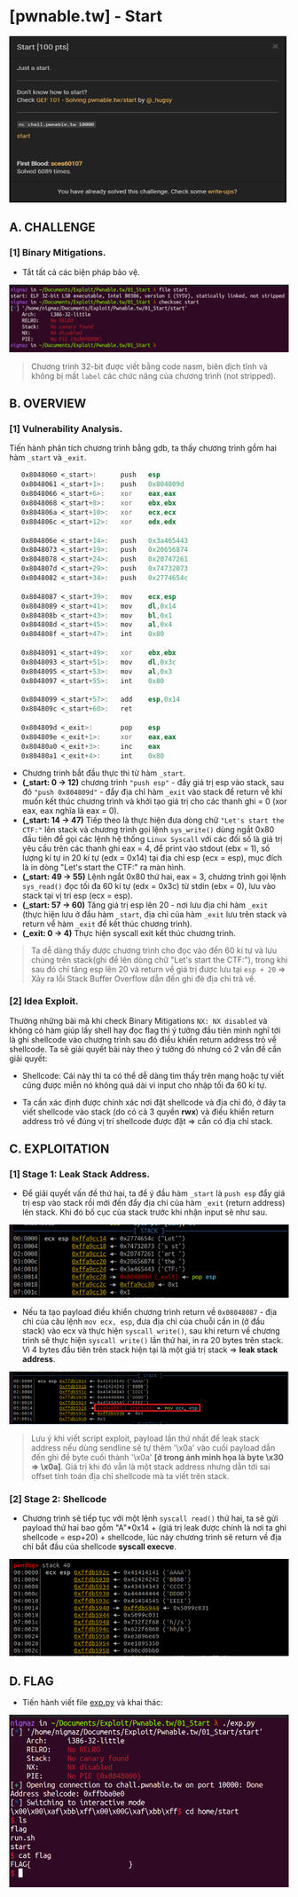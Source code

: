 # [pwnable.tw] - Start

<img src="./images/Start.png" alt="Start" width="500" height="300">

## A. CHALLENGE 

### [1] Binary Mitigations. 

- Tắt tất cả các biện pháp bảo vệ.

![checksec.png](./images/checksec.png)

>Chương trình 32-bit được viết bằng code nasm, biên dịch tĩnh và không bị mất `label` các chức năng của chương trình (not stripped).

## B. OVERVIEW

### [1] Vulnerability Analysis.

Tiến hành phân tích chương trình bằng gdb, ta thấy chương trình gồm hai hàm `_start` và `_exit`.

```asm
   0x8048060 <_start>:		push   esp
   0x8048061 <_start+1>:	push   0x804809d
   0x8048066 <_start+6>:	xor    eax,eax
   0x8048068 <_start+8>:	xor    ebx,ebx
   0x804806a <_start+10>:	xor    ecx,ecx
   0x804806c <_start+12>:	xor    edx,edx

   0x804806e <_start+14>:	push   0x3a465443
   0x8048073 <_start+19>:	push   0x20656874
   0x8048078 <_start+24>:	push   0x20747261
   0x804807d <_start+29>:	push   0x74732073
   0x8048082 <_start+34>:	push   0x2774654c

   0x8048087 <_start+39>:	mov    ecx,esp
   0x8048089 <_start+41>:	mov    dl,0x14
   0x804808b <_start+43>:	mov    bl,0x1
   0x804808d <_start+45>:	mov    al,0x4
   0x804808f <_start+47>:	int    0x80

   0x8048091 <_start+49>:	xor    ebx,ebx
   0x8048093 <_start+51>:	mov    dl,0x3c
   0x8048095 <_start+53>:	mov    al,0x3
   0x8048097 <_start+55>:	int    0x80

   0x8048099 <_start+57>:	add    esp,0x14
   0x804809c <_start+60>:	ret    

   0x804809d <_exit>:		pop    esp
   0x804809e <_exit+1>:		xor    eax,eax
   0x80480a0 <_exit+3>:		inc    eax
   0x80480a1 <_exit+4>:		int    0x80
```

- Chương trinh bắt đầu thực thi từ hàm `_start`.
- **(_start: 0 -> 12)** chương trình `"push esp"` - đẩy giá trị esp vào stack, sau đó `"push 0x804809d"` - đẩy địa chỉ hàm `_exit` vào stack để return về khi muốn kết thúc chương trình và khởi tạo giá trị cho các thanh ghi = 0 (xor eax, eax nghĩa là eax = 0).
- **(_start: 14 -> 47)** Tiếp theo là thực hiện đưa dòng chữ `"Let's start the CTF:"` lên stack và chương trình gọi lệnh `sys_write()` dùng ngắt 0x80 đầu tiên để gọi các lệnh hệ thống `Linux Syscall` với các đối số là giá trị yêu cầu trên các thanh ghi eax = 4, để print vào stdout (ebx = 1), số lượng kí tự in 20 kí tự (edx = 0x14) tại địa chỉ esp (ecx = esp), mục đích là in dòng "Let's start the CTF:" ra màn hình.
- **(_start: 49 -> 55)** Lệnh ngắt 0x80 thứ hai, eax = 3, chương trình gọi lệnh `sys_read()` đọc tối đa 60 kí tự (edx = 0x3c) từ stdin (ebx = 0), lưu vào stack tại vị trí esp (ecx = esp).
- **(_start: 57 -> 60)** Tăng giá trị esp lên 20 - nơi lưu địa chỉ hàm `_exit` (thực hiện lưu ở đầu hàm `_start`, địa chỉ của hàm `_exit` lưu trên stack và return vể hàm `_exit` để kết thúc chương trình).
- **(_exit: 0 -> 4)** Thực hiện syscall exit kết thúc chương trình.

> Ta dễ dàng thấy được chương trình cho đọc vào đến 60 kí tự và lưu chúng trên stack(ghi đề lên dòng chữ "Let's start the CTF:"), trong khi sau đó chỉ tăng esp lên 20 và return về giá trị được lưu tại `esp + 20` => Xảy ra lỗi Stack Buffer Overflow dẫn đến ghi đè địa chỉ trả về.

### [2] Idea Exploit.

Thường những bài mà khi check Binary Mitigations `NX: NX disabled` và không có hàm giúp lấy shell hay đọc flag thì ý tưởng đầu tiên mình nghĩ tới là ghi shellcode vào chương trình sau đó điều khiển return address trỏ về shellcode. Ta sẽ giải quyết bài này theo ý tưởng đó nhưng có 2 vấn đề cần giải quyết:

- Shellcode: Cái này thì ta có thể dễ dàng tìm thấy trên mạng hoặc tự viết cũng được miễn nó không quá dài vì input cho nhập tối đa 60 kí tự.
      
- Ta cần xác định được chính xác nơi đặt shellcode và địa chỉ đó, ở đây ta viết shellcode vào stack (do có cả 3 quyền **rwx**) và điều khiển return address trỏ về đúng vị trí shellcode được đặt => cần có địa chỉ stack.

## C. EXPLOITATION

### [1] Stage 1: Leak Stack Address.

- Để giải quyết vấn đề thứ hai, ta để ý đầu hàm `_start` là `push esp` đẩy giá trị esp vào stack rồi mới đến đẩy địa chỉ của hàm `_exit` (return address) lên stack. Khi đó bố cục của stack trước khi nhận input sẽ như sau. 

![layoutStack1.png](./images/layoutStack1.png)

- Nếu ta tạo payload điều khiển chương trình return về `0x08048087` - địa chỉ của câu lệnh `mov ecx, esp`, đưa địa chỉ của chuỗi cần in (ở đầu stack) vào ecx và thực hiện `syscall write()`, sau khi return về chương trình sẽ thực hiện `syscall write()` lần thứ hai, in ra 20 bytes trên stack. Vì 4 bytes đầu tiên trên stack hiện tại là một giá trị stack => **leak stack address**. 

![layoutStack2.png](./images/layoutStack2.png)

> Lưu ý khi viết script exploit, payload lần thứ nhất để leak stack address nếu dùng sendline sẽ tự thêm '\x0a' vào cuối payload dẫn đến ghi đề byte cuối thành '\x0a' **[ở trong ảnh minh họa là byte \x30 => \x0a]**. Giá trị khi đó vẫn là một stack address nhưng dẫn tới sai offset tính toán địa chỉ shellcode mà ta viết trên stack.

### __[2] Stage 2: Shellcode__

- Chương trình sẽ tiếp tục với một lệnh `syscall read()` thứ hai, ta sẽ gửi payload thứ hai bao gồm "A"*0x14 + (giá trị leak được chính là nơi ta ghi shellcode = esp+20) + shellcode, lúc này chương trình sẽ return về địa chỉ bắt đầu của shellcode **syscall execve**.

![layoutStack3.png](./images/layoutStack3.png)

## D. FLAG

- Tiến hành viết file [exp.py](./exp.py) và khai thác:

![flag.png](./images/flag.png)